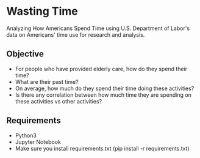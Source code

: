 # Wasting Time

Analyzing How Americans Spend Time using U.S. Department of Labor's data on Americans' time use for research and analysis.

## Objective
* For people who have provided elderly care, how do they spend their time?
* What are their past time?
* On average, how much do they spend their time doing these activities?
* Is there any correlation between how much time they are spending on these activities vs other activities?

## Requirements
* Python3
* Jupyter Notebook
* Make sure you install requirements.txt (pip install -r requirements.txt)
